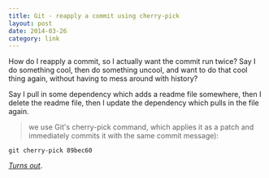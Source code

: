 ```yaml
---
title: Git - reapply a commit using cherry-pick
layout: post
date: 2014-03-26
category: link
---
```


How do I reapply a commit, so I actually want the commit run twice? Say I do something cool, then do something uncool, and want to do that cool thing again, without having to mess around with history?

Say I pull in some dependency which adds a readme file somewhere, then I delete the readme file, then I update the dependency which pulls in the file again.

> we use Git's cherry-pick command, which applies it as a patch and immediately commits it with the same commit message):

	git cherry-pick 89bec60

[*Turns out*](http://definitivedrupal.org/suggestions/using-git-re-apply-old-over-written-change).



